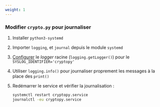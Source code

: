 ```yaml
---
weight: 1
---
```

### Modifier `crypto.py` pour journaliser

1. Installer `python3-systemd`

2. Importer `logging`, et `journal` depuis le module `systemd`

3. [Configurer](https://github.com/systemd/python-systemd#notes)
   le *logger* racine (`logging.getLogger()`) pour le `SYSLOG_IDENTIFIER='cryptopy'`

4. Utiliser `logging.info()` pour journaliser proprement les messages à la place
   des `print()`

5. Redémarrer le service et vérifier la journalisation :

   ```sh
   systemctl restart cryptopy.service
   journalctl -eu cryptopy.service
   ```
